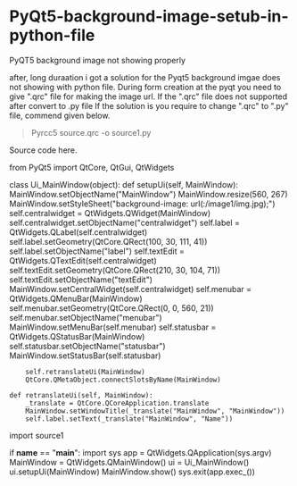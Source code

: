 # PyQt5-background-image-setub-in-python-file
PyQT5 background image not showing properly

after, long duraation i got a solution for the Pyqt5 background imgae does not showing with python file.
During form creation at the pyqt you need to give ".qrc" file for making the image url. If the ".qrc" file does not supported after convert to .py file
If the solution is you require to change ".qrc" to ".py" file, commend given below.

>Pyrcc5 source.qrc -o source1.py

Source code here.

from PyQt5 import QtCore, QtGui, QtWidgets


class Ui_MainWindow(object):
    def setupUi(self, MainWindow):
        MainWindow.setObjectName("MainWindow")
        MainWindow.resize(560, 267)
        MainWindow.setStyleSheet("background-image: url(:/image1/img.jpg);")
        self.centralwidget = QtWidgets.QWidget(MainWindow)
        self.centralwidget.setObjectName("centralwidget")
        self.label = QtWidgets.QLabel(self.centralwidget)
        self.label.setGeometry(QtCore.QRect(100, 30, 111, 41))
        self.label.setObjectName("label")
        self.textEdit = QtWidgets.QTextEdit(self.centralwidget)
        self.textEdit.setGeometry(QtCore.QRect(210, 30, 104, 71))
        self.textEdit.setObjectName("textEdit")
        MainWindow.setCentralWidget(self.centralwidget)
        self.menubar = QtWidgets.QMenuBar(MainWindow)
        self.menubar.setGeometry(QtCore.QRect(0, 0, 560, 21))
        self.menubar.setObjectName("menubar")
        MainWindow.setMenuBar(self.menubar)
        self.statusbar = QtWidgets.QStatusBar(MainWindow)
        self.statusbar.setObjectName("statusbar")
        MainWindow.setStatusBar(self.statusbar)

        self.retranslateUi(MainWindow)
        QtCore.QMetaObject.connectSlotsByName(MainWindow)

    def retranslateUi(self, MainWindow):
        _translate = QtCore.QCoreApplication.translate
        MainWindow.setWindowTitle(_translate("MainWindow", "MainWindow"))
        self.label.setText(_translate("MainWindow", "Name"))


import source1


if __name__ == "__main__":
    import sys
    app = QtWidgets.QApplication(sys.argv)
    MainWindow = QtWidgets.QMainWindow()
    ui = Ui_MainWindow()
    ui.setupUi(MainWindow)
    MainWindow.show()
    sys.exit(app.exec_())


